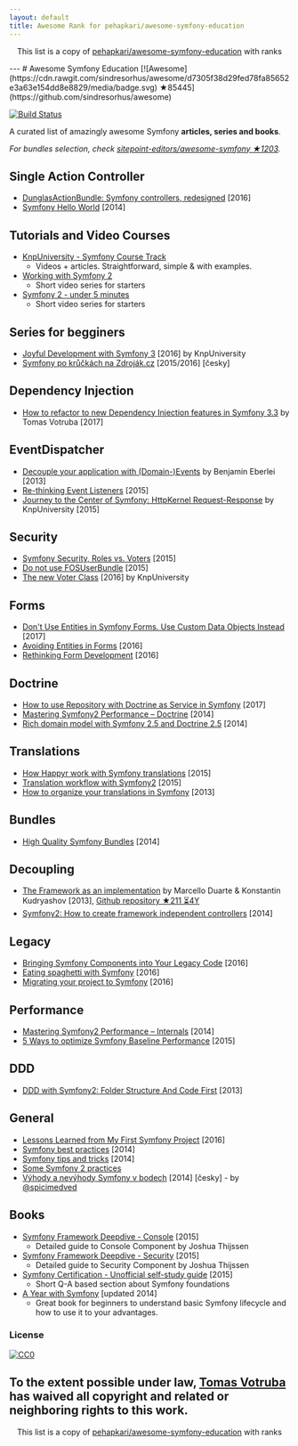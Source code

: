 ```yaml
---
layout: default
title: Awesome Rank for pehapkari/awesome-symfony-education
---
```


<p align="center">
	This list is a copy of <a href="https://github.com/pehapkari/awesome-symfony-education">pehapkari/awesome-symfony-education</a> with ranks
</p>
---
# Awesome Symfony Education [![Awesome](https://cdn.rawgit.com/sindresorhus/awesome/d7305f38d29fed78fa85652e3a63e154dd8e8829/media/badge.svg) ★85445](https://github.com/sindresorhus/awesome)

[![Build Status](https://img.shields.io/travis/pehapkari/awesome-symfony-education/master.svg?style=flat-square)](https://travis-ci.org/pehapkari/awesome-symfony-education)

A curated list of amazingly awesome Symfony **articles, series and books**.

*For bundles selection, check [sitepoint-editors/awesome-symfony ★1203](https://github.com/sitepoint-editors/awesome-symfony).*


## Single Action Controller

- [DunglasActionBundle: Symfony controllers, redesigned](https://dunglas.fr/2016/01/dunglasactionbundle-symfony-controllers-redesigned/) [2016]
- [Symfony Hello World](https://beberlei.de/2014/04/24/symfony_hello_world.html) [2014]


## Tutorials and Video Courses

* [KnpUniversity - Symfony Course Track](https://knpuniversity.com/tracks/symfony)
   * Videos + articles. Straightforward, simple & with examples.
* [Working with Symfony 2](https://code.tutsplus.com/series/working-with-symfony-2--cms-636)
   * Short video series for starters
* [Symfony 2 - under 5 minutes](https://www.youtube.com/playlist?list=PL3Wxyd2R8-gIuToQ1NmhVSLZfjrBMePNu)
   * Short video series for starters


## Series for begginers

* [Joyful Development with Symfony 3](https://knpuniversity.com/screencast/symfony) [2016] by KnpUniversity
* [Symfony po krůčkách na Zdroják.cz](https://www.zdrojak.cz/serialy/symfony-po-kruckach/) [2015/2016] [česky]


## Dependency Injection

* [How to refactor to new Dependency Injection features in Symfony 3.3](https://www.tomasvotruba.cz/blog/2017/05/07/how-to-refactor-to-new-dependency-injection-features-in-symfony-3-3/) by Tomas Votruba [2017]


## EventDispatcher

* [Decouple your application with (Domain-)Events](https://www.youtube.com/watch?v=K9jub4JPpcc) by Benjamin Eberlei [2013]
* [Re-thinking Event Listeners](http://mmoreram.com/blog/2015/08/20/re-thinking-event-listeners/) [2015]
* [Journey to the Center of Symfony: HttpKernel Request-Response](https://knpuniversity.com/screencast/symfony-journey) by KnpUniversity [2015]


## Security

* [Symfony Security, Roles vs. Voters](https://stovepipe.systems/post/symfony-security-roles-vs-voters) [2015]
* [Do not use FOSUserBundle](https://jolicode.com/blog/do-not-use-fosuserbundle) [2015]
* [The new Voter Class](https://knpuniversity.com/screencast/new-in-symfony3/voter) [2016] by KnpUniversity


## Forms

- [Don't Use Entities in Symfony Forms. Use Custom Data Objects Instead](https://blog.martinhujer.cz/symfony-forms-with-request-objects/) [2017]
- [Avoiding Entities in Forms](https://stovepipe.systems/post/avoiding-entities-in-forms) [2016]
- [Rethinking Form Development](https://stovepipe.systems/post/rethinking-form-development) [2016]


## Doctrine

* [How to use Repository with Doctrine as Service in Symfony](https://www.tomasvotruba.cz/blog/2017/10/16/how-to-use-repository-with-doctrine-as-service-in-symfony/) [2017]
* [Mastering Symfony2 Performance – Doctrine](http://labs.octivi.com/mastering-symfony2-performance-doctrine/) [2014]
* [Rich domain model with Symfony 2.5 and Doctrine 2.5](https://www.slideshare.net/_leopro_/rich-domain-model-with-symfony-25-and-doctrine-25) [2014]


## Translations

* [How Happyr work with Symfony translations](https://developer.happyr.com/how-happyr-work-with-symfony-translations) [2015]
* [Translation workflow with Symfony2](https://jolicode.com/blog/translation-workflow-with-symfony2) [2015]
* [How to organize your translations in Symfony](http://obtao.com/blog/2013/06/how-to-organize-your-translations-in-symfony/) [2013]


## Bundles

* [High Quality Symfony Bundles](https://www.slideshare.net/matthiasnoback/high-quality-symfony-bundles-tutorial-dutch-php-conference-2014) [2014]


## Decoupling

* [The Framework as an implementation](https://www.youtube.com/watch?v=0L_9NutiJlc) by Marcello Duarte & Konstantin Kudryashov [2013], [Github repository ★211 ⏳4Y](https://github.com/MarcelloDuarte/hexagonal-symfony)
* [Symfony2: How to create framework independent controllers](https://matthiasnoback.nl/2014/06/how-to-create-framework-independent-controllers/) [2014]


## Legacy

* [Bringing Symfony Components into Your Legacy Code](https://speakerdeck.com/hhamon/bringing-symfony-components-into-your-legacy-code) [2016]
* [Eating spaghetti with Symfony](https://speakerdeck.com/jakzal/eating-spaghetti-with-symfony) [2016]
* [Migrating your project to Symfony](https://stovepipe.systems/post/migrating-your-project-to-symfony) [2016]


## Performance

* [Mastering Symfony2 Performance – Internals](http://labs.octivi.com/mastering-symfony2-performance-internals/) [2014]
* [5 Ways to optimize Symfony Baseline Performance](https://tideways.io/profiler/blog/5-ways-to-optimize-symfony-baseline-performance) [2015]


## DDD

* [DDD with Symfony2: Folder Structure And Code First](http://williamdurand.fr/2013/08/07/ddd-with-symfony2-folder-structure-and-code-first/) [2013]


## General

* [Lessons Learned from My First Symfony Project](http://www.thisprogrammingthing.com/2016/lessons-from-my-first-symfony-project/) [2016]
* [Symfony best practices](http://blog.kevingomez.fr/2014/04/08/symfony-best-practices/) [2014]
* [Symfony tips and tricks](https://www.slideshare.net/javier.eguiluz/symfony-tips-and-tricks) [2014]
* [Some Symfony 2 practices](https://emanueleminotto.github.io/blog/some-symfony-2-practices)
* [Výhody a nevýhody Symfony v bodech](https://devel.cz/otazka/nette-vs-symfony#answer-17973) [2014] [česky] - by [@spicimedved](https://twitter.com/spicimedved)


## Books

* [Symfony Framework Deepdive - Console](https://leanpub.com/symfonyframeworkdeepdive-console) [2015]
    * Detailed guide to Console Component by Joshua Thijssen
* [Symfony Framework Deepdive - Security](https://leanpub.com/symfonyframeworkdeepdive-security) [2015]
    * Detailed guide to Security Component by Joshua Thijssen
* [Symfony Certification - Unofficial self-study guide](https://leanpub.com/symfony-selfstudy) [2015]
    * Short Q-A based section about Symfony foundations
* [A Year with Symfony](https://leanpub.com/a-year-with-symfony) [updated 2014]
    * Great book for beginners to understand basic Symfony lifecycle and how to use it to your advantages.


### License

[![CC0](https://licensebuttons.net/p/zero/1.0/88x31.png)](https://creativecommons.org/publicdomain/zero/1.0/)

To the extent possible under law, [Tomas Votruba](https://www.tomasvotruba.cz/) has waived all copyright and related or neighboring rights to this work.
---
<p align="center">
	This list is a copy of <a href="https://github.com/pehapkari/awesome-symfony-education">pehapkari/awesome-symfony-education</a> with ranks
</p>
